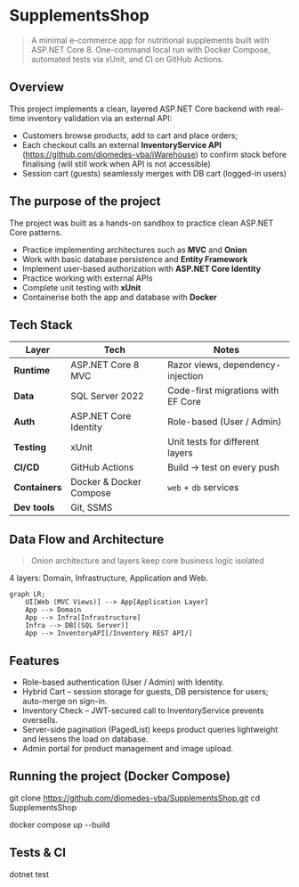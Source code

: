 # SupplementsShop
> A minimal e-commerce app for nutritional supplements built with ASP.NET Core 8.
> One-command local run with Docker Compose, automated tests via xUnit, and CI on GitHub Actions.

## Overview
This project implements a clean, layered ASP.NET Core backend with real-time inventory validation via an external API:

- Customers browse products, add to cart and place orders;
- Each checkout calls an external **InventoryService API** (https://github.com/diomedes-vba/iWarehouse) to confirm stock before finalising (will still work when API is not accessible)
- Session cart (guests) seamlessly merges with DB cart (logged-in users)

## The purpose of the project
The project was built as a hands-on sandbox to practice clean ASP.NET Core patterns. 
* Practice implementing architectures such as **MVC** and **Onion**
* Work with basic database persistence and **Entity Framework**
* Implement user-based authorization with **ASP.NET Core Identity**
* Practice working with external APIs
* Complete unit testing with **xUnit**
* Containerise both the app and database with **Docker**

## Tech Stack

| Layer | Tech | Notes                                     |
|-------|------|-------------------------------------------|
| **Runtime** | ASP.NET Core 8 MVC | Razor views, dependency-injection         |
| **Data** | SQL Server 2022 | Code-first migrations with EF Core        |
| **Auth** | ASP.NET Core Identity | Role-based (User / Admin)                 |
| **Testing** | xUnit | Unit tests for different layers           |
| **CI/CD** | GitHub Actions | Build → test  on every push |
| **Containers** | Docker & Docker Compose | `web` + `db` services                     |
| **Dev tools** | Git, SSMS |                                           |

## Data Flow and Architecture
> Onion architecture and layers keep core business logic isolated

4 layers: Domain, Infrastructure, Application and Web.
```mermaid
graph LR;
    UI[Web (MVC Views)] --> App[Application Layer]
    App --> Domain
    App --> Infra[Infrastructure]
    Infra --> DB[(SQL Server)]
    App --> InventoryAPI[/Inventory REST API/]
```

## Features
* Role-based authentication (User / Admin) with Identity.
* Hybrid Cart – session storage for guests, DB persistence for users; auto-merge on sign-in.
* Inventory Check – JWT-secured call to InventoryService prevents oversells.
* Server-side pagination (PagedList<T>) keeps product queries lightweight and lessens the load on database.
* Admin portal for product management and image upload.

## Running the project (Docker Compose)
git clone https://github.com/diomedes-vba/SupplementsShop.git
cd SupplementsShop

docker compose up --build

## Tests & CI
dotnet test